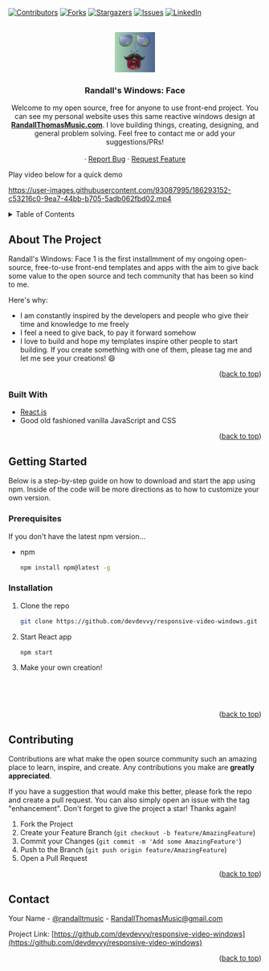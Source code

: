 <div id="top"></div>


<!-- PROJECT SHIELDS -->

[![Contributors][contributors-shield]][contributors-url]
[![Forks][forks-shield]][forks-url]
[![Stargazers][stars-shield]][stars-url]
[![Issues][issues-shield]][issues-url]
[![LinkedIn][linkedin-shield]][linkedin-url]



<!-- PROJECT LOGO -->
<br />
<div align="center">
  <div style="border-radius: 25px 25px">
  <a href="https://randallthomasmusic.com">
    <img src="src/assets/ScreenShot.png" alt="Screen Shot" width="80" height="80">
  </a>
  </div>
  <h3 align="center">Randall's Windows: Face</h3>

  <p align="center">
    Welcome to my open source, free for anyone to use front-end project. You can see my personal website uses this same reactive windows design at 
    <a href="https://github.com/othneildrew/Best-README-Template"><strong>RandallThomasMusic.com</strong></a>. I love building things, creating, designing, and general problem solving. Feel free to contact me or add your suggestions/PRs!
    <br />
    <br />
    ·
    <a href="https://github.com/othneildrew/Best-README-Template/issues">Report Bug</a>
    ·
    <a href="https://github.com/othneildrew/Best-README-Template/issues">Request Feature</a>
  </p>
</div>

Play video below for a quick demo

https://user-images.githubusercontent.com/93087995/186293152-c53216c0-9ea7-44bb-b705-5adb062fbd02.mp4



<!-- TABLE OF CONTENTS -->
<details>
  <summary>Table of Contents</summary>
  <ol>
    <li>
      <a href="#about-the-project">About The Project</a>
      <ul>
        <li><a href="#built-with">Built With</a></li>
      </ul>
    </li>
    <li>
      <a href="#getting-started">Getting Started</a>
      <ul>
        <li><a href="#prerequisites">Prerequisites</a></li>
        <li><a href="#installation">Installation</a></li>
      </ul>
    </li>
   
    <li><a href="#contributing">Contributing</a></li>
   
    <li><a href="#contact">Contact</a></li>
   
  </ol>
</details>



<!-- ABOUT THE PROJECT -->
## About The Project

Randall's Windows: Face 1 is the first installmment of my ongoing open-source, free-to-use front-end templates and apps with the aim to give back some value to the open source and tech community that has been so kind to me.


Here's why:
* I am constantly inspired by the developers and people who give their time and knowledge to me freely
* I feel a need to give back, to pay it forward somehow
* I love to build and hope my templates inspire other people to start building. If you create something with one of them, please tag me and let me see your creations! :smile:


<p align="right">(<a href="#top">back to top</a>)</p>



### Built With

* [React.js](https://reactjs.org/)
* Good old fashioned vanilla JavaScript and CSS

<p align="right">(<a href="#top">back to top</a>)</p>



<!-- GETTING STARTED -->
## Getting Started
Below is a step-by-step guide on how to download and start the app using npm. Inside of the code will be more directions as to how to customize your own version.

### Prerequisites

If you don't have the latest npm version...
* npm
  ```sh
  npm install npm@latest -g
  ```

### Installation

1. Clone the repo
   ```sh
   git clone https://github.com/devdevvy/responsive-video-windows.git
   ```
3. Start React app
   ```sh
   npm start
   ```
4. Make your own creation!
   ```




<p align="right">(<a href="#top">back to top</a>)</p>



<!-- CONTRIBUTING -->
## Contributing

Contributions are what make the open source community such an amazing place to learn, inspire, and create. Any contributions you make are **greatly appreciated**.

If you have a suggestion that would make this better, please fork the repo and create a pull request. You can also simply open an issue with the tag "enhancement".
Don't forget to give the project a star! Thanks again!

1. Fork the Project
2. Create your Feature Branch (`git checkout -b feature/AmazingFeature`)
3. Commit your Changes (`git commit -m 'Add some AmazingFeature'`)
4. Push to the Branch (`git push origin feature/AmazingFeature`)
5. Open a Pull Request

<p align="right">(<a href="#top">back to top</a>)</p>



<!-- CONTACT -->
## Contact

Your Name - [@randalltmusic](https://twitter.com/randalltmusic) - RandallThomasMusic@gmail.com

Project Link: [https://github.com/devdevvy/responsive-video-windows](https://github.com/devdevvy/responsive-video-windows)



<p align="right">(<a href="#top">back to top</a>)</p>



<!-- MARKDOWN LINKS & IMAGES -->
<!-- https://www.markdownguide.org/basic-syntax/#reference-style-links -->
[contributors-shield]: https://img.shields.io/github/contributors/othneildrew/Best-README-Template.svg?style=for-the-badge
[contributors-url]: https://github.com/devdevvy/responsive-video-windows/graphs/contributors
[forks-shield]: https://img.shields.io/github/forks/othneildrew/Best-README-Template.svg?style=for-the-badge
[forks-url]: https://github.com/devdevvy/responsive-video-windows/network/members
[stars-shield]: https://img.shields.io/github/stars/othneildrew/Best-README-Template.svg?style=for-the-badge
[stars-url]: https://github.com/devdevvy/responsive-video-windows/stargazers
[issues-shield]: https://img.shields.io/github/issues/othneildrew/Best-README-Template.svg?style=for-the-badge
[issues-url]: https://github.com/devdevvy/responsive-video-windows/issues
[linkedin-shield]: https://img.shields.io/badge/-LinkedIn-black.svg?style=for-the-badge&logo=linkedin&colorB=555
[linkedin-url]: https://linkedin.com/in/randall-thomas-music
[product-screenshot]: images/screenshot.png

